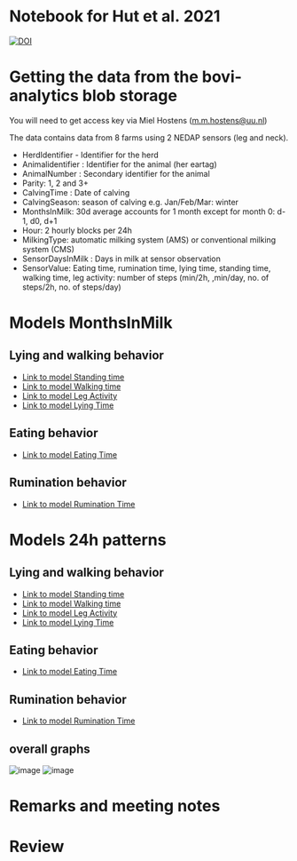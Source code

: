 Notebook for Hut et al. 2021
================

[![DOI](https://zenodo.org/badge/365004681.svg)](https://zenodo.org/badge/latestdoi/365004681)

# Getting the data from the bovi-analytics blob storage

You will need to get access key via Miel Hostens (<m.m.hostens@uu.nl>)

The data contains data from 8 farms using 2 NEDAP sensors (leg and neck). 

  - HerdIdentifier - Identifier for the herd
  - Animalidentifier : Identifier for the animal (her eartag)
  - AnimalNumber : Secondary identifier for the animal
  - Parity: 1, 2 and 3+
  - CalvingTime : Date of calving
  - CalvingSeason: season of calving e.g. Jan/Feb/Mar: winter
  - MonthsInMilk: 30d average accounts for 1 month except for month 0: d-1, d0, d+1
  - Hour: 2 hourly blocks per 24h
  - MilkingType: automatic milking system (AMS) or conventional milking system (CMS)
  - SensorDaysInMilk : Days in milk at sensor observation
  - SensorValue: Eating time, rumination time, lying time, standing time, walking time, leg activity: number of steps (min/2h, ,min/day, no. of steps/2h, no. of steps/day)

# Models MonthsInMilk

## Lying and walking behavior 

  - [Link to model Standing time](https://github.com/Bovi-analytics/hut-et-al-2021/blob/master/Lactation%20models/StandingTime_MonthsInMilk.ipynb)
  - [Link to model Walking time](https://github.com/Bovi-analytics/hut-et-al-2021/blob/master/Lactation%20models/WalkingTime_MonthsInMilk.ipynb)
  - [Link to model Leg Activity](https://github.com/Bovi-analytics/hut-et-al-2021/blob/master/Lactation%20models/LegActivity_MonthsInMilk.ipynb)
  - [Link to model Lying Time](https://github.com/Bovi-analytics/hut-et-al-2021/blob/master/Lactation%20models/LyingTime_MonthsInMilk.ipynb)


## Eating behavior

  - [Link to model Eating Time](https://github.com/Bovi-analytics/hut-et-al-2021/blob/master/Lactation%20models/EatingTime_MonthsInMilk.ipynb)

## Rumination behavior

  - [Link to model Rumination Time](https://github.com/Bovi-analytics/hut-et-al-2021/blob/master/Lactation%20models/RuminatingTime_MonthsInMilk.ipynb)

# Models 24h patterns
## Lying and walking behavior 

  - [Link to model Standing time](https://github.com/Bovi-analytics/hut-et-al-2021/blob/master/Daily%20models/StandingTime_24h_pattern.ipynb)
  - [Link to model Walking time](https://github.com/Bovi-analytics/hut-et-al-2021/blob/master/Daily%20models/WalkingTime_24h_pattern.ipynb)
  - [Link to model Leg Activity](https://github.com/Bovi-analytics/hut-et-al-2021/blob/master/Daily%20models/LegActivity_24h_pattern.ipynb)
  - [Link to model Lying Time](https://github.com/Bovi-analytics/hut-et-al-2021/blob/master/Daily%20models/LyingTime_24h_pattern.ipynb)


## Eating behavior

  - [Link to model Eating Time](https://github.com/Bovi-analytics/hut-et-al-2021/blob/master/Daily%20models/EatingTime_24h_pattern.ipynb)

## Rumination behavior

  - [Link to model Rumination Time](https://github.com/Bovi-analytics/hut-et-al-2021/blob/master/Daily%20models/RuminatingTime_24h_pattern.ipynb)

## overall graphs
![image](https://user-images.githubusercontent.com/49685958/120319276-22128000-c2e1-11eb-9233-70f34d0e50b3.png)
![image](https://user-images.githubusercontent.com/49685958/120319365-38204080-c2e1-11eb-9e15-fecfb75c4e58.png)

# Remarks and meeting notes

# Review
